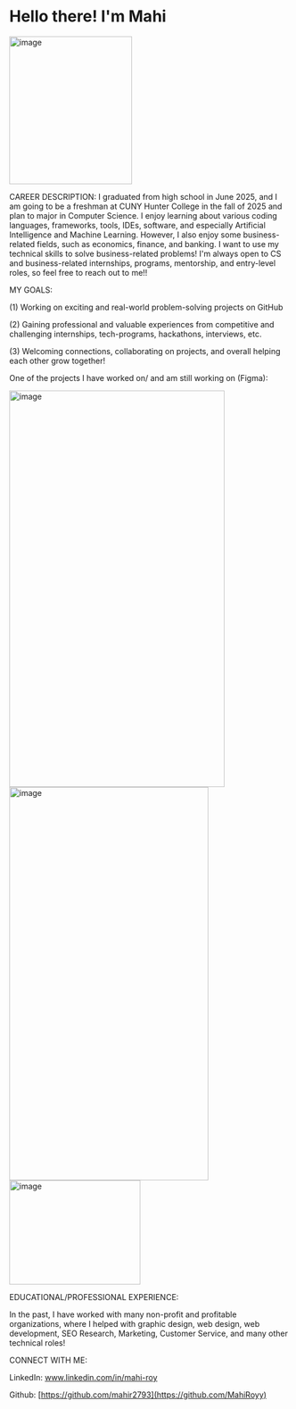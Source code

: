 # Hello there! I'm Mahi

<img width="220" height="265" alt="image" src="https://github.com/user-attachments/assets/80d8b7ea-cad8-4ff2-bc00-d1d50cc8ab9a" />


CAREER DESCRIPTION:  I graduated from high school in June 2025, and I am going to be a freshman at CUNY Hunter College in the fall of 2025 and plan to major in Computer Science. I enjoy learning about various coding languages, frameworks, tools, IDEs, software, and especially Artificial Intelligence and Machine Learning. However, I also enjoy some business-related fields, such as economics, finance, and banking. I want to use my technical skills to solve business-related problems! I'm always open to CS and business-related internships, programs, mentorship, and entry-level roles, so feel free to reach out to me!!

MY GOALS:  

(1) Working on exciting and real-world problem-solving projects on GitHub 

(2) Gaining professional and valuable experiences from competitive and challenging internships, tech-programs, hackathons, interviews, etc.
           
(3) Welcoming connections, collaborating on projects, and overall helping each other grow together!


One of the projects I have worked on/ and am still working on (Figma):

<img width="386" height="711" alt="image" src="https://github.com/user-attachments/assets/d6455b23-6e4b-41d8-bf01-3306e9ad8f79" /> <img width="357" height="705" alt="image" src="https://github.com/user-attachments/assets/6c6bc964-3255-44fd-9d22-83922372f779" />
<img width="235" height="187" alt="image" src="https://github.com/user-attachments/assets/d2d6615c-5035-4cc5-9206-b33de202a379" />



EDUCATIONAL/PROFESSIONAL EXPERIENCE: 

In the past, I have worked with many non-profit and profitable organizations, where I helped with graphic design, web design, web development, SEO Research, Marketing, Customer Service, and many other technical roles!

CONNECT WITH ME:

LinkedIn: www.linkedin.com/in/mahi-roy

Github: [https://github.com/mahir2793](https://github.com/MahiRoyy)


